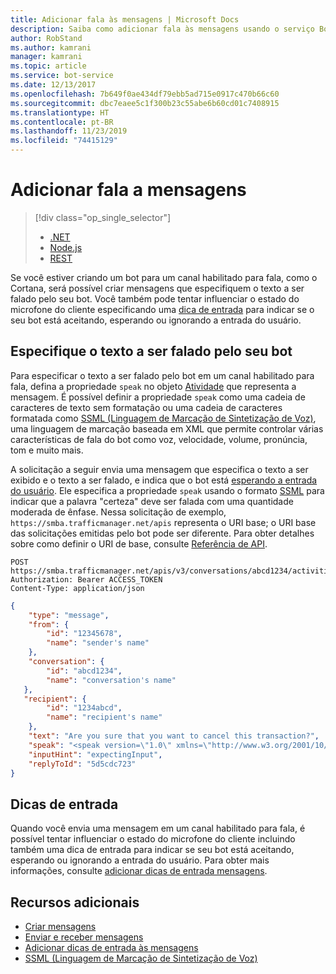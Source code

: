```yaml
---
title: Adicionar fala às mensagens | Microsoft Docs
description: Saiba como adicionar fala às mensagens usando o serviço Bot Connector.
author: RobStand
ms.author: kamrani
manager: kamrani
ms.topic: article
ms.service: bot-service
ms.date: 12/13/2017
ms.openlocfilehash: 7b649f0ae434df79ebb5ad715e0917c470b66c60
ms.sourcegitcommit: dbc7eaee5c1f300b23c55abe6b60cd01c7408915
ms.translationtype: HT
ms.contentlocale: pt-BR
ms.lasthandoff: 11/23/2019
ms.locfileid: "74415129"
---
```

# <a name="add-speech-to-messages"></a>Adicionar fala a mensagens
> [!div class="op_single_selector"]
> - [.NET](../dotnet/bot-builder-dotnet-text-to-speech.md)
> - [Node.js](../nodejs/bot-builder-nodejs-text-to-speech.md)
> - [REST](../rest-api/bot-framework-rest-connector-text-to-speech.md)

Se você estiver criando um bot para um canal habilitado para fala, como o Cortana, será possível criar mensagens que especifiquem o texto a ser falado pelo seu bot. Você também pode tentar influenciar o estado do microfone do cliente especificando uma [dica de entrada](bot-framework-rest-connector-add-input-hints.md) para indicar se o seu bot está aceitando, esperando ou ignorando a entrada do usuário.

## <a name="specify-text-to-be-spoken-by-your-bot"></a>Especifique o texto a ser falado pelo seu bot

Para especificar o texto a ser falado pelo bot em um canal habilitado para fala, defina a propriedade `speak` no objeto [Atividade][Activity] que representa a mensagem. É possível definir a propriedade `speak` como uma cadeia de caracteres de texto sem formatação ou uma cadeia de caracteres formatada como <a href="https://docs.microsoft.com/azure/cognitive-services/speech-service/speech-synthesis-markup" target="_blank">SSML (Linguagem de Marcação de Sintetização de Voz)</a>, uma linguagem de marcação baseada em XML que permite controlar várias características de fala do bot como voz, velocidade, volume, pronúncia, tom e muito mais. 


A solicitação a seguir envia uma mensagem que especifica o texto a ser exibido e o texto a ser falado, e indica que o bot está [esperando a entrada do usuário](bot-framework-rest-connector-add-input-hints.md). Ele especifica a propriedade `speak` usando o formato <a href="https://docs.microsoft.com/azure/cognitive-services/speech-service/speech-synthesis-markup" target="_blank">SSML</a> para indicar que a palavra "certeza" deve ser falada com uma quantidade moderada de ênfase. Nessa solicitação de exemplo, `https://smba.trafficmanager.net/apis` representa o URI base; o URI base das solicitações emitidas pelo bot pode ser diferente. Para obter detalhes sobre como definir o URI de base, consulte [Referência de API](bot-framework-rest-connector-api-reference.md#base-uri).

```http
POST https://smba.trafficmanager.net/apis/v3/conversations/abcd1234/activities/5d5cdc723
Authorization: Bearer ACCESS_TOKEN
Content-Type: application/json
```

```json
{
    "type": "message",
    "from": {
        "id": "12345678",
        "name": "sender's name"
    },
    "conversation": {
        "id": "abcd1234",
        "name": "conversation's name"
   },
   "recipient": {
        "id": "1234abcd",
        "name": "recipient's name"
    },
    "text": "Are you sure that you want to cancel this transaction?",
    "speak": "<speak version=\"1.0\" xmlns=\"http://www.w3.org/2001/10/synthesis\" xml:lang=\"en-US\">Are you <emphasis level=\"moderate\">sure</emphasis> that you want to cancel this transaction?</speak>",
    "inputHint": "expectingInput",
    "replyToId": "5d5cdc723"
}
```

## <a name="input-hints"></a>Dicas de entrada

Quando você envia uma mensagem em um canal habilitado para fala, é possível tentar influenciar o estado do microfone do cliente incluindo também uma dica de entrada para indicar se seu bot está aceitando, esperando ou ignorando a entrada do usuário. Para obter mais informações, consulte [adicionar dicas de entrada mensagens](bot-framework-rest-connector-add-input-hints.md).

## <a name="additional-resources"></a>Recursos adicionais

- [Criar mensagens](bot-framework-rest-connector-create-messages.md)
- [Enviar e receber mensagens](bot-framework-rest-connector-send-and-receive-messages.md)
- [Adicionar dicas de entrada às mensagens](bot-framework-rest-connector-add-input-hints.md)
- <a href="https://docs.microsoft.com/azure/cognitive-services/speech-service/speech-synthesis-markup" target="_blank">SSML (Linguagem de Marcação de Sintetização de Voz)</a>

[Activity]: bot-framework-rest-connector-api-reference.md#activity-object